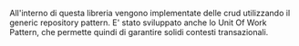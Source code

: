 All'interno di questa libreria vengono implementate delle crud utilizzando il generic repository pattern. E' stato sviluppato anche lo Unit Of Work Pattern, che permette quindi di garantire solidi
contesti transazionali.
